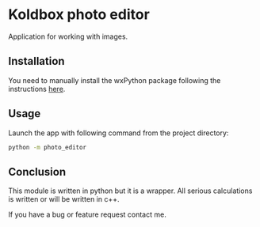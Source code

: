 # Koldbox photo editor
Application for working with images.

## Installation
You need to manually install the wxPython package following the instructions [here](https://wxpython.org/pages/downloads/).

## Usage
Launch the app with following command from the project directory:
```bash
python -m photo_editor
```
## Conclusion

This module is written in python but it is a wrapper. All serious calculations is written or will be written in c++.

If you have a bug or feature request contact me.

